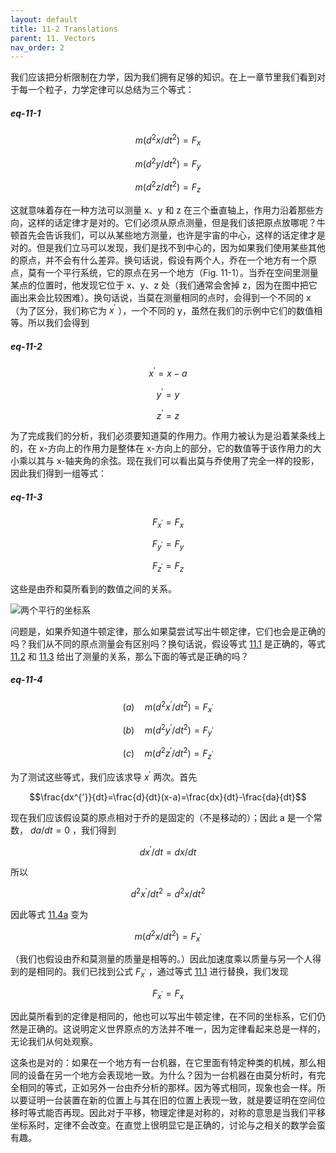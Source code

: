 ```yaml
---
layout: default
title: 11-2 Translations
parent: 11. Vectors
nav_order: 2
---
```

我们应该把分析限制在力学，因为我们拥有足够的知识。在上一章节里我们看到对于每一个粒子，力学定律可以总结为三个等式：

##### eq-11-1

$$m(d^2x/dt^2)=F_x$$

$$m(d^2y/dt^2)=F_y$$

$$m(d^2z/dt^2)=F_z$$

这就意味着存在一种方法可以测量 x、y 和 z 在三个垂直轴上，作用力沿着那些方向，这样的话定律才是对的。它们必须从原点测量，但是我们该把原点放哪呢？牛顿首先会告诉我们，可以从某些地方测量，也许是宇宙的中心，这样的话定律才是对的。但是我们立马可以发现，我们是找不到中心的，因为如果我们使用某些其他的原点，并不会有什么差异。换句话说，假设有两个人，乔在一个地方有一个原点，莫有一个平行系统，它的原点在另一个地方（Fig. 11-1）。当乔在空间里测量某点的位置时，他发现它位于 x、y、z 处（我们通常会舍掉 z，因为在图中把它画出来会比较困难）。换句话说，当莫在测量相同的点时，会得到一个不同的 x（为了区分，我们称它为 $x^{'}$ ），一个不同的 y，虽然在我们的示例中它们的数值相等。所以我们会得到

##### eq-11-2

$$x^{'}=x-a$$

$$y^{'}=y$$

$$z^{'}=z$$

为了完成我们的分析，我们必须要知道莫的作用力。作用力被认为是沿着某条线上的，在 x-方向上的作用力是整体在 x-方向上的部分，它的数值等于该作用力的大小乘以其与 x-轴夹角的余弦。现在我们可以看出莫与乔使用了完全一样的投影，因此我们得到一组等式：

##### eq-11-3

$$F_{x^{'}}=F_x$$

$$F_{y^{'}}=F_y$$

$$F_{z^{'}}=F_z$$

这些是由乔和莫所看到的数值之间的关系。

![两个平行的坐标系](/assets/volume-1/fig-11-1.png)

问题是，如果乔知道牛顿定律，那么如果莫尝试写出牛顿定律，它们也会是正确的吗？我们从不同的原点测量会有区别吗？换句话说，假设等式 [11.1](/volume-1/11-vectors/11-2-translations.md#eq-11-1) 是正确的，等式 [11.2](/volume-1/11-vectors/11-2-translations.md#eq-11-2) 和 [11.3](/volume-1/11-vectors/11-2-translations.md#eq-11-3) 给出了测量的关系，那么下面的等式是正确的吗？

##### eq-11-4

$$(a)\quad m(d^2x^{'}/dt^2)=F_{x^{'}}$$

$$(b)\quad m(d^2y^{'}/dt^2)=F_{y^{'}}$$

$$(c)\quad m(d^2z^{'}/dt^2)=F_{z^{'}}$$

为了测试这些等式，我们应该求导 $x^{'}$ 两次。首先

$$\frac{dx^{'}}{dt}=\frac{d}{dt}(x-a)=\frac{dx}{dt}-\frac{da}{dt}$$

现在我们应该假设莫的原点相对于乔的是固定的（不是移动的）；因此 a 是一个常数， $da/dt=0$ ，我们得到

$$dx^{'}/dt=dx/dt$$

所以

$$d^2x^{'}/dt^2=d^2x/dt^2$$

因此等式 [11.4a](/volume-1/11-vectors/11-2-translations.md#eq-11-4) 变为

$$m(d^2x/dt^2)=F_{x^{'}}$$

（我们也假设由乔和莫测量的质量是相等的。）因此加速度乘以质量与另一个人得到的是相同的。我们已找到公式 $F_{x^{'}}$ ，通过等式 [11.1](/volume-1/11-vectors/11-2-translations.md#eq-11-1) 进行替换，我们发现

$$F_{x^{'}}=F_x$$

因此莫所看到的定律是相同的，他也可以写出牛顿定律，在不同的坐标系，它们仍然是正确的。这说明定义世界原点的方法并不唯一，因为定律看起来总是一样的，无论我们从何处观察。

这条也是对的：如果在一个地方有一台机器，在它里面有特定种类的机械，那么相同的设备在另一个地方会表现地一致。为什么？因为一台机器在由莫分析时，有完全相同的等式，正如另外一台由乔分析的那样。因为等式相同，现象也会一样。所以要证明一台装置在新的位置上与其在旧的位置上表现一致，就是要证明在空间位移时等式能否再现。因此对于平移，物理定律是对称的，对称的意思是当我们平移坐标系时，定律不会改变。在直觉上很明显它是正确的，讨论与之相关的数学会蛮有趣。
